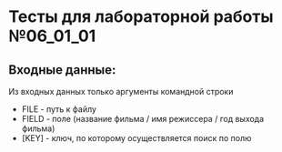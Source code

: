 # Тесты для лабораторной работы №06_01_01

## Входные данные:

Из входных данных только аргументы командной строки

- FILE - путь к файлу
- FIELD - поле (название фильма / имя режиссера / год выхода фильма)
- [KEY] - ключ, по которому осуществляется поиск по полю
